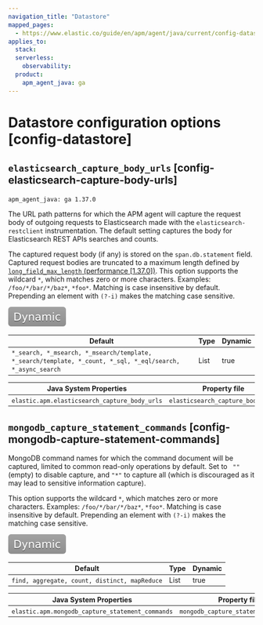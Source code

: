 ```yaml
---
navigation_title: "Datastore"
mapped_pages:
  - https://www.elastic.co/guide/en/apm/agent/java/current/config-datastore.html
applies_to:
  stack:
  serverless:
    observability:
  product:
    apm_agent_java: ga
---
```


# Datastore configuration options [config-datastore]



## `elasticsearch_capture_body_urls` [config-elasticsearch-capture-body-urls]

```{applies_to}
apm_agent_java: ga 1.37.0
```

The URL path patterns for which the APM agent will capture the request body of outgoing requests to Elasticsearch made with the `elasticsearch-restclient` instrumentation. The default setting captures the body for Elasticsearch REST APIs searches and counts.

The captured request body (if any) is stored on the `span.db.statement` field. Captured request bodies are truncated to a maximum length defined by [`long_field_max_length` (performance [1.37.0])](/reference/config-core.md#config-long-field-max-length). This option supports the wildcard `*`, which matches zero or more characters. Examples: `/foo/*/bar/*/baz*`, `*foo*`. Matching is case insensitive by default. Prepending an element with `(?-i)` makes the matching case sensitive.

[![dynamic config](images/dynamic-config.svg "") ](/reference/configuration.md#configuration-dynamic)

| Default | Type | Dynamic |
| --- | --- | --- |
| `*_search, *_msearch, *_msearch/template, *_search/template, *_count, *_sql, *_eql/search, *_async_search` | List | true |

| Java System Properties | Property file | Environment |
| --- | --- | --- |
| `elastic.apm.elasticsearch_capture_body_urls` | `elasticsearch_capture_body_urls` | `ELASTIC_APM_ELASTICSEARCH_CAPTURE_BODY_URLS` |


## `mongodb_capture_statement_commands` [config-mongodb-capture-statement-commands]

MongoDB command names for which the command document will be captured, limited to common read-only operations by default. Set to ` ""` (empty) to disable capture, and `"*"` to capture all (which is discouraged as it may lead to sensitive information capture).

This option supports the wildcard `*`, which matches zero or more characters. Examples: `/foo/*/bar/*/baz*`, `*foo*`. Matching is case insensitive by default. Prepending an element with `(?-i)` makes the matching case sensitive.

[![dynamic config](images/dynamic-config.svg "") ](/reference/configuration.md#configuration-dynamic)

| Default | Type | Dynamic |
| --- | --- | --- |
| `find, aggregate, count, distinct, mapReduce` | List | true |

| Java System Properties | Property file | Environment |
| --- | --- | --- |
| `elastic.apm.mongodb_capture_statement_commands` | `mongodb_capture_statement_commands` | `ELASTIC_APM_MONGODB_CAPTURE_STATEMENT_COMMANDS` |

